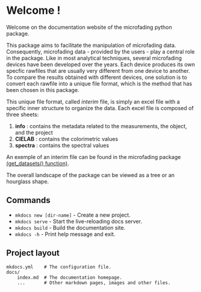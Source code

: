 # Welcome !

Welcome on the documentation website of the microfading python package.

This package aims to facilitate the manipulation of microfading data. Consequently, microfading data - provided by the users - play a central role in the package. Like in most analytical techniques, several microfading devices have been developed over the years. Each device produces its own specfic rawfiles that are usually very different from one device to another. To compare the results obtained with different devices, one solution is to convert each rawfile into a unique file format, which is the method that has been chosen in this package. 

This unique file format, called *interim* file, is simply an excel file with a specific inner structure to organize the data. Each excel file is composed of three sheets:

1. **info** : contains the metadata related to the measurements, the object, and the project
2. **CIELAB** : contains the colorimetric values
3. **spectra** : contains the spectral values

An exemple of an interim file can be found in the microfading package [(get_datasets() function)](https://g-patin.github.io/microfading/retrieve-test-datasets/).

The overall landscape of the package can be viewed as a tree or an hourglass shape. 

## Commands

* `mkdocs new [dir-name]` - Create a new project.
* `mkdocs serve` - Start the live-reloading docs server.
* `mkdocs build` - Build the documentation site.
* `mkdocs -h` - Print help message and exit.

## Project layout

    mkdocs.yml    # The configuration file.
    docs/
        index.md  # The documentation homepage.
        ...       # Other markdown pages, images and other files.

